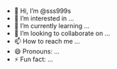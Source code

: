 - 👋 Hi, I’m @sss999s
- 👀 I’m interested in ...
- 🌱 I’m currently learning ...
- 💞️ I’m looking to collaborate on ...
- 📫 How to reach me ...
- 😄 Pronouns: ...
- ⚡ Fun fact: ...

<!---
sss999s/sss999s is a ✨ special ✨ repository because its `README.md` (this file) appears on your GitHub profile.
You can click the Preview link to take a look at your changes.
--->

